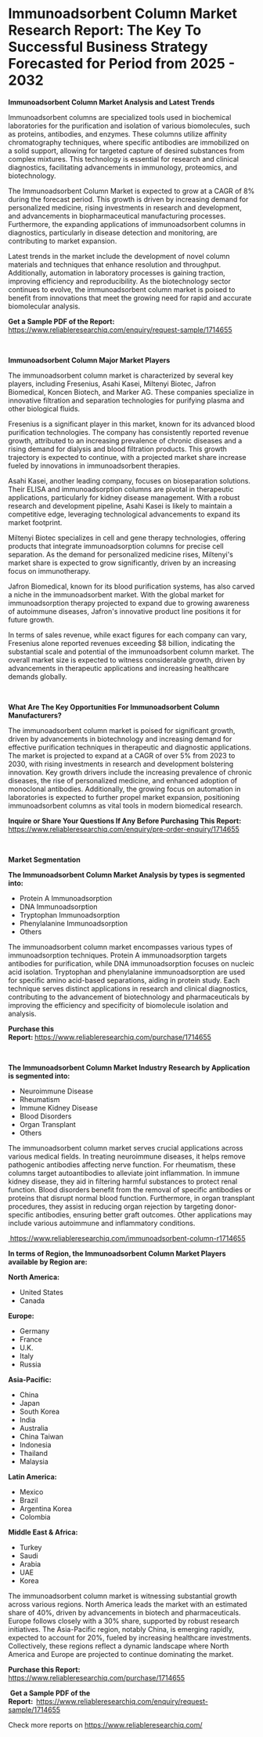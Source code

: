 <p><h1>Immunoadsorbent Column Market Research Report: The Key To Successful Business Strategy Forecasted for Period from 2025 - 2032</h1></p><p><strong>Immunoadsorbent Column Market Analysis and Latest Trends</strong></p>
<p><p>Immunoadsorbent columns are specialized tools used in biochemical laboratories for the purification and isolation of various biomolecules, such as proteins, antibodies, and enzymes. These columns utilize affinity chromatography techniques, where specific antibodies are immobilized on a solid support, allowing for targeted capture of desired substances from complex mixtures. This technology is essential for research and clinical diagnostics, facilitating advancements in immunology, proteomics, and biotechnology.</p><p>The Immunoadsorbent Column Market is expected to grow at a CAGR of 8% during the forecast period. This growth is driven by increasing demand for personalized medicine, rising investments in research and development, and advancements in biopharmaceutical manufacturing processes. Furthermore, the expanding applications of immunoadsorbent columns in diagnostics, particularly in disease detection and monitoring, are contributing to market expansion.</p><p>Latest trends in the market include the development of novel column materials and techniques that enhance resolution and throughput. Additionally, automation in laboratory processes is gaining traction, improving efficiency and reproducibility. As the biotechnology sector continues to evolve, the immunoadsorbent column market is poised to benefit from innovations that meet the growing need for rapid and accurate biomolecular analysis.</p></p>
<p><strong>Get a Sample PDF of the Report:&nbsp;</strong> <a href="https://www.reliableresearchiq.com/enquiry/request-sample/1714655?utm_campaign=1144&utm_medium=2&utm_source=Github&utm_content=ia&utm_term=11012025&utm_id=immunoadsorbent-column">https://www.reliableresearchiq.com/enquiry/request-sample/1714655</a></p>
<p>&nbsp;</p>
<p><strong>Immunoadsorbent Column Major Market Players</strong></p>
<p><p>The immunoadsorbent column market is characterized by several key players, including Fresenius, Asahi Kasei, Miltenyi Biotec, Jafron Biomedical, Koncen Biotech, and Marker AG. These companies specialize in innovative filtration and separation technologies for purifying plasma and other biological fluids.</p><p>Fresenius is a significant player in this market, known for its advanced blood purification technologies. The company has consistently reported revenue growth, attributed to an increasing prevalence of chronic diseases and a rising demand for dialysis and blood filtration products. This growth trajectory is expected to continue, with a projected market share increase fueled by innovations in immunoadsorbent therapies.</p><p>Asahi Kasei, another leading company, focuses on bioseparation solutions. Their ELISA and immunoadsorption columns are pivotal in therapeutic applications, particularly for kidney disease management. With a robust research and development pipeline, Asahi Kasei is likely to maintain a competitive edge, leveraging technological advancements to expand its market footprint.</p><p>Miltenyi Biotec specializes in cell and gene therapy technologies, offering products that integrate immunoadsorption columns for precise cell separation. As the demand for personalized medicine rises, Miltenyi's market share is expected to grow significantly, driven by an increasing focus on immunotherapy.</p><p>Jafron Biomedical, known for its blood purification systems, has also carved a niche in the immunoadsorbent market. With the global market for immunoadsorption therapy projected to expand due to growing awareness of autoimmune diseases, Jafron's innovative product line positions it for future growth.</p><p>In terms of sales revenue, while exact figures for each company can vary, Fresenius alone reported revenues exceeding $8 billion, indicating the substantial scale and potential of the immunoadsorbent column market. The overall market size is expected to witness considerable growth, driven by advancements in therapeutic applications and increasing healthcare demands globally.</p></p>
<p>&nbsp;</p>
<p><strong>What Are The Key Opportunities For Immunoadsorbent Column Manufacturers?</strong></p>
<p><p>The immunoadsorbent column market is poised for significant growth, driven by advancements in biotechnology and increasing demand for effective purification techniques in therapeutic and diagnostic applications. The market is projected to expand at a CAGR of over 5% from 2023 to 2030, with rising investments in research and development bolstering innovation. Key growth drivers include the increasing prevalence of chronic diseases, the rise of personalized medicine, and enhanced adoption of monoclonal antibodies. Additionally, the growing focus on automation in laboratories is expected to further propel market expansion, positioning immunoadsorbent columns as vital tools in modern biomedical research.</p></p>
<p><strong>Inquire or Share Your Questions If Any Before Purchasing This Report:</strong> <a href="https://www.reliableresearchiq.com/enquiry/pre-order-enquiry/1714655?utm_campaign=1144&utm_medium=2&utm_source=Github&utm_content=ia&utm_term=11012025&utm_id=immunoadsorbent-column">https://www.reliableresearchiq.com/enquiry/pre-order-enquiry/1714655</a></p>
<p>&nbsp;</p>
<p><strong>Market Segmentation</strong></p>
<p><strong>The Immunoadsorbent Column Market Analysis by types is segmented into:</strong></p>
<p><ul><li>Protein A Immunoadsorption</li><li>DNA Immunoadsorption</li><li>Tryptophan Immunoadsorption</li><li>Phenylalanine Immunoadsorption</li><li>Others</li></ul></p>
<p><p>The immunoadsorbent column market encompasses various types of immunoadsorption techniques. Protein A immunoadsorption targets antibodies for purification, while DNA immunoadsorption focuses on nucleic acid isolation. Tryptophan and phenylalanine immunoadsorption are used for specific amino acid-based separations, aiding in protein study. Each technique serves distinct applications in research and clinical diagnostics, contributing to the advancement of biotechnology and pharmaceuticals by improving the efficiency and specificity of biomolecule isolation and analysis.</p></p>
<p><strong>Purchase this Report:&nbsp;</strong><a href="https://www.reliableresearchiq.com/purchase/1714655?utm_campaign=1144&utm_medium=2&utm_source=Github&utm_content=ia&utm_term=11012025&utm_id=immunoadsorbent-column">https://www.reliableresearchiq.com/purchase/1714655</a></p>
<p>&nbsp;</p>
<p><strong>The Immunoadsorbent Column Market Industry Research by Application is segmented into:</strong></p>
<p><ul><li>Neuroimmune Disease</li><li>Rheumatism</li><li>Immune Kidney Disease</li><li>Blood Disorders</li><li>Organ Transplant</li><li>Others</li></ul></p>
<p><p>The immunoadsorbent column market serves crucial applications across various medical fields. In treating neuroimmune diseases, it helps remove pathogenic antibodies affecting nerve function. For rheumatism, these columns target autoantibodies to alleviate joint inflammation. In immune kidney disease, they aid in filtering harmful substances to protect renal function. Blood disorders benefit from the removal of specific antibodies or proteins that disrupt normal blood function. Furthermore, in organ transplant procedures, they assist in reducing organ rejection by targeting donor-specific antibodies, ensuring better graft outcomes. Other applications may include various autoimmune and inflammatory conditions.</p></p>
<p><a href="https://www.reliableresearchiq.com/immunoadsorbent-column-r1714655?utm_campaign=1144&utm_medium=2&utm_source=Github&utm_content=ia&utm_term=11012025&utm_id=immunoadsorbent-column">&nbsp;https://www.reliableresearchiq.com/immunoadsorbent-column-r1714655</a></p>
<p><strong>In terms of Region, the Immunoadsorbent Column Market Players available by Region are:</strong></p>
<p>
    <p> <strong> North America: </strong>
        <ul>
            <li>United States</li>
            <li>Canada</li>
        </ul>
        </p> 
    <p> <strong> Europe: </strong>
        <ul>
            <li>Germany</li>
            <li>France</li>
            <li>U.K.</li>
            <li>Italy</li>
            <li>Russia</li>
        </ul>
        </p> 
    <p> <strong> Asia-Pacific: </strong>
        <ul>
            <li>China</li>
            <li>Japan</li>
            <li>South Korea</li>
            <li>India</li>
            <li>Australia</li>
            <li>China Taiwan</li>
            <li>Indonesia</li>
            <li>Thailand</li>
            <li>Malaysia</li>
        </ul>
        </p> 
    <p> <strong> Latin America: </strong>
        <ul>
            <li>Mexico</li>
            <li>Brazil</li>
            <li>Argentina Korea</li>
            <li>Colombia</li>
        </ul>
        </p> 
    <p> <strong> Middle East & Africa: </strong>
        <ul>
            <li>Turkey</li>
            <li>Saudi</li>
            <li>Arabia</li>
            <li>UAE</li>
            <li>Korea</li>
        </ul>
    </p>
    </p>
<p><p>The immunoadsorbent column market is witnessing substantial growth across various regions. North America leads the market with an estimated share of 40%, driven by advancements in biotech and pharmaceuticals. Europe follows closely with a 30% share, supported by robust research initiatives. The Asia-Pacific region, notably China, is emerging rapidly, expected to account for 20%, fueled by increasing healthcare investments. Collectively, these regions reflect a dynamic landscape where North America and Europe are projected to continue dominating the market.</p></p>
<p><strong>Purchase this Report: </strong><a href="https://www.reliableresearchiq.com/purchase/1714655?utm_campaign=1144&utm_medium=2&utm_source=Github&utm_content=ia&utm_term=11012025&utm_id=immunoadsorbent-column">https://www.reliableresearchiq.com/purchase/1714655</a></p>
<p>&nbsp;<strong>Get a Sample PDF of the Report:&nbsp;&nbsp;</strong><a href="https://www.reliableresearchiq.com/enquiry/request-sample/1714655?utm_campaign=1144&utm_medium=2&utm_source=Github&utm_content=ia&utm_term=11012025&utm_id=immunoadsorbent-column">https://www.reliableresearchiq.com/enquiry/request-sample/1714655</a></p>
<p><strong></strong></p>
<p>Check more reports on <a href="https://www.reliableresearchiq.com/?utm_campaign=1144&utm_medium=2&utm_source=Github&utm_content=ia&utm_term=11012025&utm_id=immunoadsorbent-column">https://www.reliableresearchiq.com/</a></p>